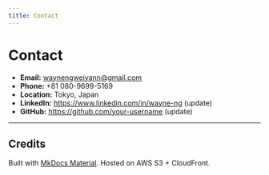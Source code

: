 ```yaml
---
title: Contact
---
```


# Contact

- **Email:** [waynengweiyann@gmail.com](mailto:waynengweiyann@gmail.com)
- **Phone:** +81 080-9699-5169
- **Location:** Tokyo, Japan
- **LinkedIn:** https://www.linkedin.com/in/wayne-ng (update)
- **GitHub:** https://github.com/your-username (update)

---

## Credits
Built with [MkDocs Material](https://squidfunk.github.io/mkdocs-material/). Hosted on AWS S3 + CloudFront.
